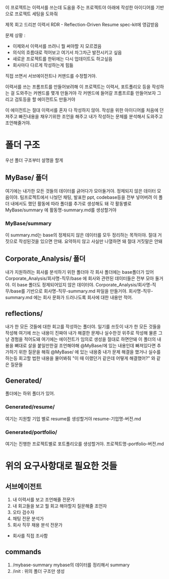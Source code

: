이 프로젝트는 이력서를 쓰는데 도움을 주는 프로젝트야
아래에 작성한 아이디어를 기반으로 프로젝트 세팅을 도와줘

제목 회고 드리븐 이력서
RDR - Reflection-Driven Resume
spec-kit에 영감받음

문제 상황 : 
- 이제와서 이력서를 쓰려니 뭘 써야할 지 모르겠음
- 의식의 흐름대로 적어보고 여기서 차그차근 발전시키고 싶음
- 새로운 프로젝트를 한뒤에는 다시 업데이트도 하고싶음
- 회사마다 다르게 작성하는게 힘듦


직접 쓰면서 서브에이전트나 커맨드를 수정할거야.

이력서를 쓰는 프롬프트를 만들어보려해
이 프로젝트는 이력서, 포트폴리오 등을 작성하는 걸 도와주는 커멘드를 몇개 만들거야
각 커멘드에 들어갈 프롬프르틑 만들어보자
그리고 검토등을 할 에이전트도 만들거야

이 에이전트는 절대 이력서를 혼자 다 작성하지 않아.
작성을 위한 아이디어를 처음에 던져주고
빠진내용을 채우기위한 조언을 해주고
내가 작성하는 문체를 분석해서 도와주고
조언해줄거야.

# 폴더 구조
우선 폴더 구조부터 설명을 할게
## MyBase/ 폴더
여기에는 내가한 모든 것들의 데이터를 긁어다가 모아둘거야.
정제되지 않은 데이터 모음이야.
팀프로젝트에서 나눴던 채팅, 발표한 ppt, codebase등을 전부 넣어버려
이 폴더 내에서도 했던 활동에 따라 폴더를 추가로 생성해도 돼
각 활동별로 MyBase/summary 에 활동명-summary.md를 생성할거야
### MyBase/summary
이 summary.md는 base의 정제되지 않은 데이터를 모두 정리하는 목적이야.
절대 거짓으로 작성된것을 있으면 안돼.
요약하지 않고 사실만 나열하면 돼
절대 거짓말은 안돼

## Corporate_Analysis/ 폴더
내가 지원하려는 회사를 분석하기 위한 폴더야
각 회사 폴더에는 base폴더가 있어
Corporate_Analysis/회사명-직무/base 에 회사와 관련된 데이터들은 전부 모아 둘거야.
이 base 폴더도 정제되어있지 않은 데이터야.
Corporate_Analysis/회사명-직무/base를 기반으로 회사명-직무-summary.md 파일을 만들거야.
회사명-직무-summary.md 에는 회사 문화가 드러나도록 회사에 대한 내용만 적어.


## reflections/
내가 한 모든 것들에 대한 회고를 작성하는 폴더야. 
일기를 쓰듯이 내가 한 모든 것들을 작성해
여기에 쓰는 내용이 진짜야
내가 해결한 문제나 실수한것 위주로 작성해
물론 그냥 경험을 적어도돼
여기에는 에이전트가 임의로 생성을 절대로 하면안돼
이 폴더의 내용을 뼈대로 살을 붙일만한걸 조언해야해
@MyBase/에 있는 내용인데 빠져있다면 추가하기 위한 질문을 해줘
@MyBase/ 에 있는 내용중 내가 문제 해결을 했거나 실수를 하는등 회고할 법한 내용을 물어봐줘
  "이 때 이랬던거 같은데 어떻게 해결했어?" 와 같은 질문들

## Generated/
폴더에는 하위 폴더가 있어.
### Generated/resume/
여기는 지원할 기업 별로 resume를 생성할거야
resume-기업명-버전.md
### Generated/portfolio/
여기는 진행한 프로젝트별로 포트폴리오를 생성할거야.
프로젝트명-portfolio-버전.md

# 위의 요구사항대로 필요한 것들
## 서브에이전트
1. 내 이력서를 보고 조언해줄 전문가
2. 내 회고들을 보고 뭘 회고 해야할지 질문해줄 조언자
3. 오타 검수자
4. 채팅 전문 분석가
5. 회사 직무 채용 분석 전문가
  - 회사를 직접 조사함

## commands
1. /mybase-summary mybase의 데이터를 정리해서 summary
2. /init : 위의 폴더 구조만 생성